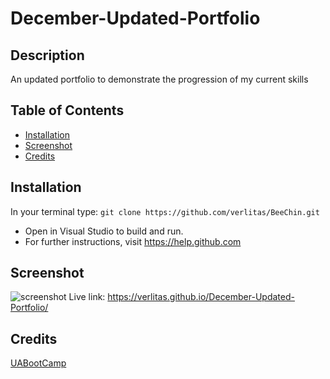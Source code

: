 # December-Updated-Portfolio


## Description
An updated portfolio to demonstrate the progression of my current skills

## Table of Contents
* [Installation](#installation)
* [Screenshot](#screenshot)
* [Credits](#credits)

## Installation
In your terminal type: 
```git clone https://github.com/verlitas/BeeChin.git```
* Open in Visual Studio to build and run.
* For further instructions, visit https://help.github.com

## Screenshot
![screenshot](images/screenshot.png)
Live link: https://verlitas.github.io/December-Updated-Portfolio/


## Credits
[UABootCamp](https://bootcamp.ce.arizona.edu/coding/)  
